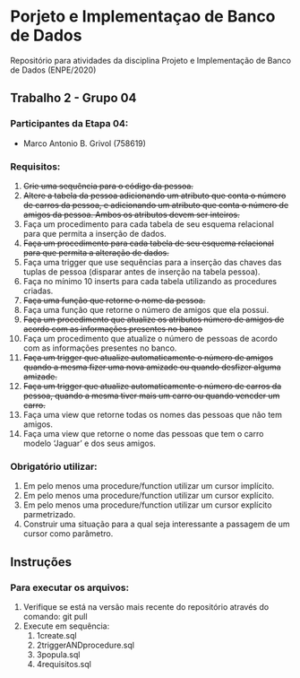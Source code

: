 # Porjeto e Implementaçao de Banco de Dados
Repositório para atividades da disciplina Projeto e Implementação de Banco de Dados (ENPE/2020)

## Trabalho 2 - Grupo 04
### Participantes da Etapa 04:
* Marco Antonio B. Grivol (758619)

### Requisitos:
1. ~~Crie uma sequência para o código da pessoa.~~
2. ~~Altere a tabela da pessoa adicionando um atributo que conta o número de carros da pessoa, e adicionando um atributo que conta o número de amigos da pessoa. Ambos os atributos devem ser inteiros.~~
3. Faça um procedimento para cada tabela de seu esquema relacional para que permita a inserção de dados.
4. ~~Faça um procedimento para cada tabela de seu esquema relacional para que permita a alteração de dados.~~
5. Faça uma trigger que use sequências para a inserção das chaves das tuplas de pessoa (disparar antes de inserção na tabela pessoa).
6. Faça no mínimo 10 inserts para cada tabela utilizando as procedures criadas.
7. ~~Faça uma função que retorne o nome da pessoa.~~
8. Faça uma função que retorne o número de amigos que ela possui.
9. ~~Faça um procedimento que atualize os atributos número de amigos de acordo com as informações presentes no banco~~
10. Faça um procedimento que atualize o número de pessoas de acordo com as informações presentes no banco.
11. ~~Faça um trigger que atualize automaticamente o número de amigos quando a mesma fizer uma nova amizade ou quando desfizer alguma amizade.~~
12. ~~Faça um trigger que atualize automaticamente o número de carros da pessoa,  quando a mesma tiver mais um carro ou quando vencder um carro.~~
13. Faça uma view que retorne todas os nomes das pessoas que não tem amigos.
14. Faça uma view que retorne o nome das pessoas que tem o carro modelo ‘Jaguar’ e dos seus amigos.

### Obrigatório utilizar:
1. Em pelo menos uma procedure/function utilizar um cursor implícito.
2. Em pelo menos uma procedure/function utilizar um cursor explícito.
3. Em pelo menos uma procedure/function utilizar um cursor explícito parmetrizado.
4. Construir uma situação para a qual seja interessante a passagem de um cursor como parâmetro.

## Instruções
### Para executar os arquivos:
1. Verifique se está na versão mais recente do repositório através do comando: git pull
1. Execute em sequência:
   1. 1create.sql
   2. 2triggerANDprocedure.sql
   3. 3popula.sql
   4. 4requisitos.sql
